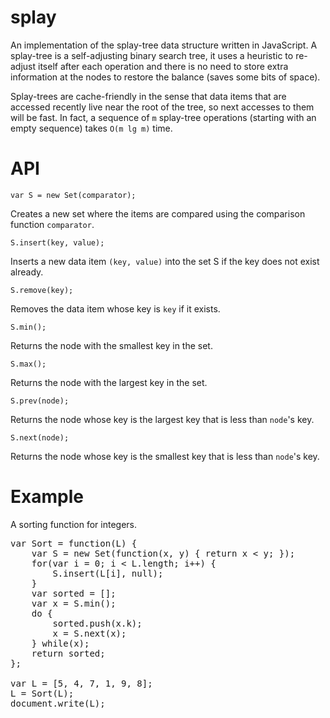 # splay
An implementation of the splay-tree data structure written in JavaScript. A splay-tree is a self-adjusting binary search tree, it uses a heuristic to re-adjust itself after each operation and there is no need to store extra information at the nodes to restore the balance (saves some bits of space).

Splay-trees are cache-friendly in the sense that data items that are accessed recently live near the root of the tree, so next accesses to them will be fast. In fact, a sequence of `m` splay-tree operations (starting with an empty sequence) takes  `O(m lg m)` time.

# API

`var S = new Set(comparator);`

Creates a new set where the items are compared using the comparison function `comparator`.

`S.insert(key, value);`

Inserts a new data item `(key, value)` into the set S if the key does not exist already.

`S.remove(key);`

Removes the data item whose key is `key` if it exists.

`S.min();`

Returns the node with the smallest key in the set.

`S.max();`

Returns the node with the largest key in the set.

`S.prev(node);`

Returns the node whose key is the largest key that is less than `node`'s key.

`S.next(node);`

Returns the node whose key is the smallest key that is less than `node`'s key.

# Example

A sorting function for integers.
<pre>
var Sort = function(L) {
	var S = new Set(function(x, y) { return x < y; });
	for(var i = 0; i < L.length; i++) {
		S.insert(L[i], null);
	}
	var sorted = [];
	var x = S.min();
	do {
		sorted.push(x.k);
		x = S.next(x);
	} while(x);
	return sorted;
};

var L = [5, 4, 7, 1, 9, 8];
L = Sort(L);
document.write(L);
</pre>
